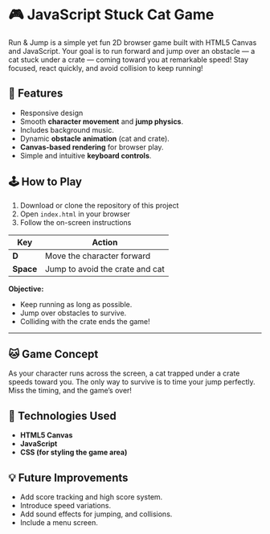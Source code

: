 # 🎮 JavaScript Stuck Cat Game

Run & Jump is a simple yet fun 2D browser game built with HTML5 Canvas and JavaScript.
Your goal is to run forward and jump over an obstacle — a cat stuck under a crate — coming toward you at remarkable speed!
Stay focused, react quickly, and avoid collision to keep running!

## 🚀 Features

- Responsive design
- Smooth **character movement** and **jump physics**.
- Includes background music.
- Dynamic **obstacle animation** (cat and crate).  
- **Canvas-based rendering** for browser play.  
- Simple and intuitive **keyboard controls**.  


## 🕹 How to Play

1. Download or clone the repository of this project
2. Open `index.html` in your browser
3. Follow the on-screen instructions


| Key | Action |
|-----|---------|
| **D** | Move the character forward |
| **Space** | Jump to avoid the crate and cat |

**Objective:**  
- Keep running as long as possible.  
- Jump over obstacles to survive.  
- Colliding with the crate ends the game!
---
## 🐱 Game Concept
As your character runs across the screen, a cat trapped under a crate speeds toward you.
The only way to survive is to time your jump perfectly.
Miss the timing, and the game’s over!

## 🧩 Technologies Used
- **HTML5 Canvas**
- **JavaScript**
- **CSS (for styling the game area)**

## 💡 Future Improvements
- Add score tracking and high score system.
- Introduce speed variations.
- Add sound effects for jumping, and collisions.
- Include a menu screen.

